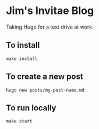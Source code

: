 # Jim's Invitae Blog

Taking Hugo for a test drive at work.

## To install

`make install`

## To create a new post

`hugo new posts/my-post-name.md`

## To run locally

`make start`